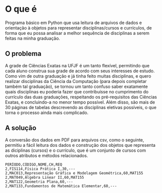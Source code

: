 # O que é

Programa básico em Python que usa leitura de arquivos de dados e orientação à objetos para representar disciplinas/cursos e currículos, de forma que eu possa analisar a melhor sequência de disciplinas a serem feitas na minha graduação. 

## O problema

A grade de Ciências Exatas na UFJF é um tanto flexível, permitindo que cada aluno construa sua grade de acordo com seus interesses de estudo. Como vim de outra graduação e já tinha feito muitas disciplinas, e quero realizar disciplinas da Ciência da Computação (para depois completar também tal graduação), se tornou um tanto confuso saber exatamente quais disciplinas eu poderia fazer que contribuísse no cumprimento do currículo das duas graduações, respeitando os pré-requisitos das Ciências Exatas, e concluindo-a no menor tempo possível. Além disso, são mais de 30 páginas de tabelas descrevendo as disciplinas eletivas possíveis, o que torna o processo ainda mais complicado.

## A solução

A conversão dos dados em PDF para arquivos csv, como o seguinte, permitiu a fácil leitura dos dados e construção dos objetos que representa as diciplinas (cursos) e o currículo, que é um conjunto de cursos com outros atributos e métodos relacionados.

```
PERÍODO,CÓDIGO,NOME,CH,REQ
2,FIS114,Física Prática I,30,---
2,MAC013,Representação Gráfica e Modelagem Geométrica,60,MAT155
2,MAT049,Álgebra Linear II,60,MAT155
2,MAT122,Geometria Plana,60,---
2,MAT133,Fundamentos de Matemática Elementar,60,---
```
